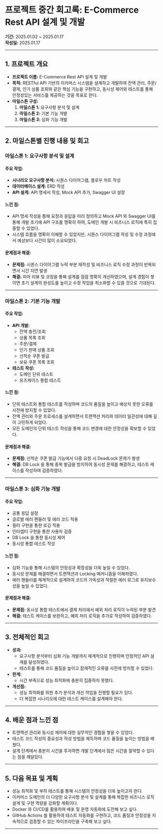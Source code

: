 # 프로젝트 중간 회고록: E-Commerce Rest API 설계 및 개발
**기간:** 2025.01.02 ~ 2025.01.17  
**작성일:** 2025.01.17

---

## 1. 프로젝트 개요
- **프로젝트 이름:** E-Commerce Rest API 설계 및 개발
- **목적:** RESTful API 기반의 이커머스 시스템을 설계하고 개발하여 잔액 관리, 주문/결제, 인기 상품 조회와 같은 핵심 기능을 구현하고, 동시성 제어와 테스트를 통해 안정성있는 서비스를 제공하는 것을 목표로 한다.
- **마일스톤 구성:**
    1. **마일스톤 1:** 요구사항 분석 및 설계
    2. **마일스톤 2:** 기본 기능 개발
    3. **마일스톤 3:** 심화 기능 개발

---

## 2. 마일스톤별 진행 내용 및 회고

### 마일스톤 1: 요구사항 분석 및 설계
#### 주요 작업:
- **시나리오 요구사항 분석:** 시퀀스 다이어그램, 플로우 차트 작성
- **데이터베이스 설계:** ERD 작성
- **API 설계:** API 명세서 작성, Mock API 추가, Swagger UI 설정

#### 느낀 점:
- API 명세 작성을 통해 요청과 응답을 미리 정의하고 Mock API 와 Swagger UI를 통해 개발 초기에 API 구조를 명확히 하여, 도메인 개발 시 비즈니스 로직에 특히 집중할 수 있었다.
- 시스템 흐름을 명확히 이해할 수 있었지만, 시퀀스 다이어그램 작성 및 수정 과정에서 예상보다 시간이 많이 소요되었다.

#### 문제점과 해결:
- **문제점:** 시퀀스 다이어그램 누락 부분 재작성 및 비즈니스 로직 수정 과정이 반복되면서 시간 지연 발생
- **해결:** 피어 리뷰 및 코칭을 통해 설계를 점점 명확히 개선하였으며, 설계 경험이 쌓이면 초기 설계의 완성도를 높이고 수정 작업을 최소화할 수 있을 것으로 기대된다.

---

### 마일스톤 2: 기본 기능 개발
#### 주요 작업:
- **API 개발:**
    - 잔액 충전/조회
    - 상품 목록 조회
    - 주문/결제
    - 인기 판매 상품 조회
    - 선착순 쿠폰 발급
    - 보유 쿠폰 목록 조회
- **테스트 작성:**
    - 도메인 단위 테스트
    - 유즈케이스 통합 테스트

#### 느낀 점:
- 단위 테스트와 통합 테스트를 작성하며 코드의 품질을 높이고 예상치 못한 오류를 사전에 방지할 수 있었다.
- 잔액 관리와 주문 프로세스를 설계하면서 트랜잭션 처리와 데이터 일관성에 대해 깊이 고민하게 되었다.
- 모든 도메인의 단위 테스트 작성을 통해 코드 변경에 대한 안정성을 확보할 수 있었다.

#### 문제점과 해결:
- **문제점:** 선착순 쿠폰 발급 기능에서 다중 요청 시 DeadLock 문제가 발생
- **해결:** DB Lock 을 통해 중복 발급을 방지하여 동시성 문제를 해결하고, 테스트 케이스를 작성하여 검증하였다.

---

### 마일스톤 3: 심화 기능 개발
#### 주요 작업:
- 공통 응답 설정
- 글로벌 에러 핸들러 및 에러 코드 적용
- 필터 구현을 통한 로깅 적용
- 인터셉터 구현을 통한 사용자 검증
- DB Lock 을 통한 동시성 제어
- 동시성 통합 테스트 작성

#### 느낀 점:
- 심화 기능을 통해 시스템의 안정성과 확장성을 더욱 높일 수 있었다.
- 동시성 문제를 해결하면서 트랜잭션과 Locking 메커니즘을 이해하였다.
- 에러 핸들러를 체계적으로 설계하여 코드의 가독성과 적절한 에러 로그로 유지보수성을 높일 수 있었다.

#### 문제점과 해결:
- **문제점:** 동시성 통합 테스트에서 결제 처리에서 예외 처리 로직이 누락된 부분 발견
- **해결:** 테스트 케이스를 보완하고, 예외 처리 로직을 추가로 작성하여 검증하였다.

---

## 3. 전체적인 회고
- **성과:** 
    - 요구사항 분석부터 심화 기능 개발까지 체계적으로 진행하며 안정적인 API 설계를 달성하였다.
    - 테스트를 통해 코드 품질을 높이고 잠재적인 오류를 사전에 방지할 수 있었다.
- **한계:** 
    - 시간 부족으로 성능 최적화에 충분히 집중하지 못했다.
- **개선점:** 
    - 성능 최적화를 위한 추가 분석과 개선 작업을 진행할 필요가 있다.
    - 더 복잡한 시나리오에 대한 테스트 케이스를 설계해야 한다.

---

## 4. 배운 점과 느낀 점
- 트랜잭션 관리와 동시성 제어에 대한 실무적인 경험을 쌓을 수 있었다.
- 테스트 코드 작성의 중요성과 작성 방법을 체득하며 코드 품질을 높이는 방법을 배웠다.
- 설계 단계에서 충분히 시간을 투자하면 개발 단계에서 많은 시간을 절약할 수 있다는 점을 깨달았다.

---

## 5. 다음 목표 및 계획
- 성능 최적화 및 부하 테스트를 통해 시스템의 안정성을 더욱 높이고자 한다.
- 이커머스 도메인의 더 다양한 요구사항 분석 및 설계를 통해 복잡한 비즈니스 로직 설계 및 구현 역량을 강화할 계획이다.
- Docker 와 CI/CD를 활용하여 배포 및 운영 자동화에 도전해 보고 싶다.
- GitHub Actions 를 활용하여 테스트 자동화를 구현하고, 코드 품질과 안정성을 지속적으로 검증할 수 있는 파이프라인을 구축해 보고 싶다.

---

